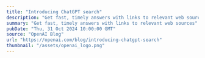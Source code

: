 ```yaml
---
title: "Introducing ChatGPT search"
description: "Get fast, timely answers with links to relevant web sources"
summary: "Get fast, timely answers with links to relevant web sources"
pubDate: "Thu, 31 Oct 2024 10:00:00 GMT"
source: "OpenAI Blog"
url: "https://openai.com/blog/introducing-chatgpt-search"
thumbnail: "/assets/openai_logo.png"
---
```


